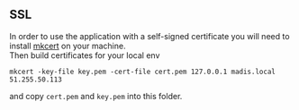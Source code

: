 ## SSL

In order to use the application with a self-signed certificate you will need to install [mkcert](https://github.com/FiloSottile/mkcert) on your machine.  
Then build certificates for your local env 

```shell
mkcert -key-file key.pem -cert-file cert.pem 127.0.0.1 madis.local 51.255.50.113
```

and copy `cert.pem` and `key.pem` into this folder.
